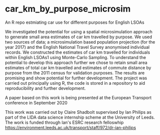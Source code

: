 # car_km_by_purpose_microsim
An R repo estmiating car use for different purposes for English LSOAs

We investigated the potential for using a spatial microsimulation approach to generate small area estimates of car km travelled by purpose. We used two sources of data; a microsimulation based population projection (for the year 2017) and the English National Travel Survey anonymised individual records.  We constructed the estimates of car km travelled for individuals within English LSOAs1 using Monte-Carlo Sampling.  To understand the potential to develop this approach further we chose to retain small area estimates of total car km travelled and estimates of commute distance by purpose from the 2011 census for validation purposes.  The results are promising and show potential for further development.  The project was carried out principally using R, the code is stored in a repository to aid reproducibility and further development. 

A paper based on this work is being presented at the European Transport conference in September 2020


This work was carried out by Claire Shadbolt supervised by Ian Philips as part of the LIDA data science internship scheme at the University of Leeds.  The work is funded through Ian's ESRC research felloswhip 
https://environment.leeds.ac.uk/transport/staff/972/dr-ian-philips


